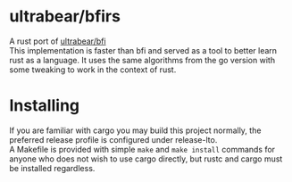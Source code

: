 # ultrabear/bfirs
A rust port of [ultrabear/bfi](https://github.com/ultrabear/bfi)  
This implementation is faster than bfi and served as a tool to better learn rust as a language. It uses the same algorithms from the go version with some tweaking to work in the context of rust.
# Installing
If you are familiar with cargo you may build this project normally, the preferred release profile is configured under release-lto.  
A Makefile is provided with simple `make` and `make install` commands for anyone who does not wish to use cargo directly, but rustc and cargo must be installed regardless.

